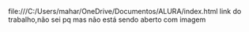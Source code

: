 file:///C:/Users/mahar/OneDrive/Documentos/ALURA/index.html
link do trabalho,não sei pq mas não está sendo aberto com imagem
